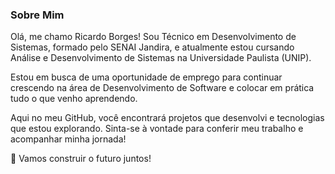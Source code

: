 ### Sobre Mim

Olá, me chamo Ricardo Borges! Sou Técnico em Desenvolvimento de Sistemas, formado pelo SENAI Jandira, e atualmente estou cursando Análise e Desenvolvimento de Sistemas na Universidade Paulista (UNIP).

Estou em busca de uma oportunidade de emprego para continuar crescendo na área de Desenvolvimento de Software e colocar em prática tudo o que venho aprendendo.

Aqui no meu GitHub, você encontrará projetos que desenvolvi e tecnologias que estou explorando. Sinta-se à vontade para conferir meu trabalho e acompanhar minha jornada!

🚀 Vamos construir o futuro juntos!
<!--
**Ricardo-borges1/Ricardo-borges1** is a ✨ _special_ ✨ repository because its `README.md` (this file) appears on your GitHub profile.

Here are some ideas to get you started:

- 🔭 I’m currently working on ...
- 🌱 I’m currently learning ...
- 👯 I’m looking to collaborate on ...
- 🤔 I’m looking for help with ...
- 💬 Ask me about ...
- 📫 How to reach me: ...
- 😄 Pronouns: ...
- ⚡ Fun fact: ...
-->

